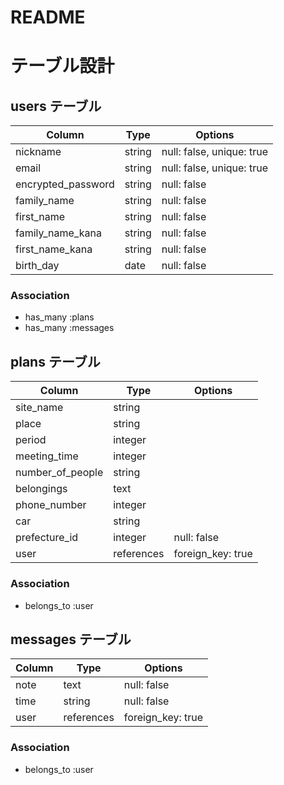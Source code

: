 # README
# テーブル設計

## users テーブル

| Column             | Type   | Options                   |
| ------------------ | ------ | ------------------------- |
| nickname           | string | null: false, unique: true |
| email              | string | null: false, unique: true |
| encrypted_password | string | null: false               |
| family_name        | string | null: false               |
| first_name         | string | null: false               |
| family_name_kana   | string | null: false               |
| first_name_kana    | string | null: false               |
| birth_day          | date   | null: false               |

### Association

- has_many :plans
- has_many :messages

##  plans テーブル

| Column           | Type       | Options           |
| ---------------- | ---------- | ----------------- |
| site_name        | string     |                   |
| place            | string     |                   |
| period           | integer    |                   |
| meeting_time     | integer    |                   |
| number_of_people | string     |                   |
| belongings       | text       |                   |
| phone_number     | integer    |                   |
| car              | string     |                   |
| prefecture_id    | integer    | null: false       |
| user             | references | foreign_key: true |

### Association

- belongs_to :user

## messages テーブル

| Column     | Type       | Options           |
| ---------- | ---------- | ----------------- |
| note       | text       | null: false       |
| time       | string     | null: false       |
| user       | references | foreign_key: true |

### Association

- belongs_to :user